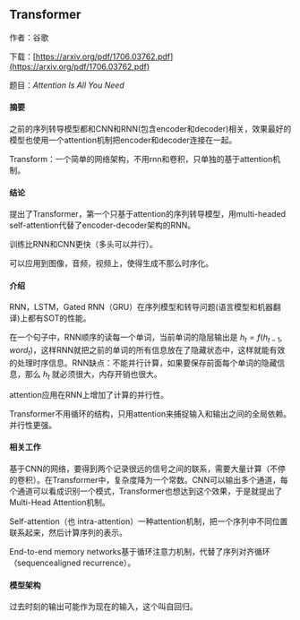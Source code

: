 ## Transformer

作者：谷歌

下载：[https://arxiv.org/pdf/1706.03762.pdf](https://arxiv.org/pdf/1706.03762.pdf)

题目：*Attention Is All You Need*



#### 摘要

之前的序列转导模型都和CNN和RNN(包含encoder和decoder)相关，效果最好的模型也使用一个attention机制把encoder和decoder连接在一起。

Transform：一个简单的网络架构，不用rnn和卷积，只单独的基于attention机制。



#### 结论

提出了Transformer，第一个只基于attention的序列转导模型，用multi-headed self-attention代替了encoder-decoder架构的RNN。

训练比RNN和CNN更快（多头可以并行）。

可以应用到图像，音频，视频上，使得生成不那么时序化。



#### 介绍

RNN，LSTM，Gated RNN（GRU）在序列模型和转导问题(语言模型和机器翻译)上都有SOT的性能。

在一个句子中，RNN顺序的读每一个单词，当前单词的隐层输出是 $h_t = f(h_{t-1}, word_t)$，这样RNN就把之前的单词的所有信息放在了隐藏状态中，这样就能有效的处理时序信息。RNN缺点：不能并行计算，如果要保存前面每个单词的隐藏信息，那么 $h_t$ 就必须很大，内存开销也很大。

attention应用在RNN上增加了计算的并行性。

Transformer不用循环的结构，只用attention来捕捉输入和输出之间的全局依赖。并行性更强。



#### 相关工作

基于CNN的网络，要得到两个记录很远的信号之间的联系，需要大量计算（不停的卷积）。在Transformer中，复杂度降为一个常数。CNN可以输出多个通道，每个通道可以看成识别一个模式，Transformer也想达到这个效果，于是就提出了Multi-Head Attention机制。

Self-attention（也 intra-attention）一种attention机制，把一个序列中不同位置联系起来，然后计算序列的表示。

End-to-end memory networks基于循环注意力机制，代替了序列对齐循环（sequencealigned recurrence）。



#### 模型架构

过去时刻的输出可能作为现在的输入，这个叫自回归。